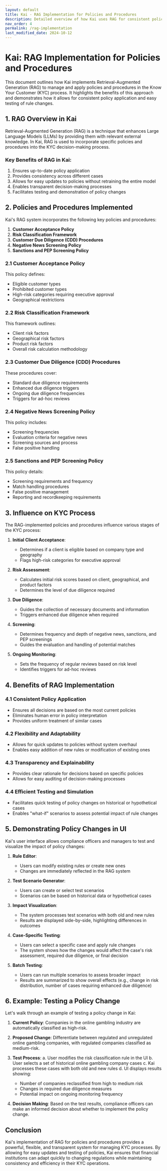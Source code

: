```yaml
---
layout: default
title: Kai - RAG Implementation for Policies and Procedures
description: Detailed overview of how Kai uses RAG for consistent policy application in KYC processes
nav_order: 4
permalink: /rag-implementation
last_modified_date: 2024-10-12
---
```


# Kai: RAG Implementation for Policies and Procedures

This document outlines how Kai implements Retrieval-Augmented Generation (RAG) to manage and apply policies and procedures in the Know Your Customer (KYC) process. It highlights the benefits of this approach and demonstrates how it allows for consistent policy application and easy testing of rule changes.

## 1. RAG Overview in Kai

Retrieval-Augmented Generation (RAG) is a technique that enhances Large Language Models (LLMs) by providing them with relevant external knowledge. In Kai, RAG is used to incorporate specific policies and procedures into the KYC decision-making process.

### Key Benefits of RAG in Kai:
1. Ensures up-to-date policy application
2. Provides consistency across different cases
3. Allows for easy updates to policies without retraining the entire model
4. Enables transparent decision-making processes
5. Facilitates testing and demonstration of policy changes

## 2. Policies and Procedures Implemented

Kai's RAG system incorporates the following key policies and procedures:

1. **Customer Acceptance Policy**
2. **Risk Classification Framework**
3. **Customer Due Diligence (CDD) Procedures**
4. **Negative News Screening Policy**
5. **Sanctions and PEP Screening Policy**

### 2.1 Customer Acceptance Policy
This policy defines:
- Eligible customer types
- Prohibited customer types
- High-risk categories requiring executive approval
- Geographical restrictions

### 2.2 Risk Classification Framework
This framework outlines:
- Client risk factors
- Geographical risk factors
- Product risk factors
- Overall risk calculation methodology

### 2.3 Customer Due Diligence (CDD) Procedures
These procedures cover:
- Standard due diligence requirements
- Enhanced due diligence triggers
- Ongoing due diligence frequencies
- Triggers for ad-hoc reviews

### 2.4 Negative News Screening Policy
This policy includes:
- Screening frequencies
- Evaluation criteria for negative news
- Screening sources and process
- False positive handling

### 2.5 Sanctions and PEP Screening Policy
This policy details:
- Screening requirements and frequency
- Match handling procedures
- False positive management
- Reporting and recordkeeping requirements

## 3. Influence on KYC Process

The RAG-implemented policies and procedures influence various stages of the KYC process:

1. **Initial Client Acceptance**: 
   - Determines if a client is eligible based on company type and geography
   - Flags high-risk categories for executive approval

2. **Risk Assessment**:
   - Calculates initial risk scores based on client, geographical, and product factors
   - Determines the level of due diligence required

3. **Due Diligence**:
   - Guides the collection of necessary documents and information
   - Triggers enhanced due diligence when required

4. **Screening**:
   - Determines frequency and depth of negative news, sanctions, and PEP screenings
   - Guides the evaluation and handling of potential matches

5. **Ongoing Monitoring**:
   - Sets the frequency of regular reviews based on risk level
   - Identifies triggers for ad-hoc reviews

## 4. Benefits of RAG Implementation

### 4.1 Consistent Policy Application
- Ensures all decisions are based on the most current policies
- Eliminates human error in policy interpretation
- Provides uniform treatment of similar cases

### 4.2 Flexibility and Adaptability
- Allows for quick updates to policies without system overhaul
- Enables easy addition of new rules or modification of existing ones

### 4.3 Transparency and Explainability
- Provides clear rationale for decisions based on specific policies
- Allows for easy auditing of decision-making processes

### 4.4 Efficient Testing and Simulation
- Facilitates quick testing of policy changes on historical or hypothetical cases
- Enables "what-if" scenarios to assess potential impact of rule changes

## 5. Demonstrating Policy Changes in UI

Kai's user interface allows compliance officers and managers to test and visualize the impact of policy changes:

1. **Rule Editor**: 
   - Users can modify existing rules or create new ones
   - Changes are immediately reflected in the RAG system

2. **Test Scenario Generator**:
   - Users can create or select test scenarios
   - Scenarios can be based on historical data or hypothetical cases

3. **Impact Visualization**:
   - The system processes test scenarios with both old and new rules
   - Results are displayed side-by-side, highlighting differences in outcomes

4. **Case-Specific Testing**:
   - Users can select a specific case and apply rule changes
   - The system shows how the changes would affect the case's risk assessment, required due diligence, or final decision

5. **Batch Testing**:
   - Users can run multiple scenarios to assess broader impact
   - Results are summarized to show overall effects (e.g., change in risk distribution, number of cases requiring enhanced due diligence)

## 6. Example: Testing a Policy Change

Let's walk through an example of testing a policy change in Kai:

1. **Current Policy**: Companies in the online gambling industry are automatically classified as high-risk.

2. **Proposed Change**: Differentiate between regulated and unregulated online gambling companies, with regulated companies classified as medium-risk.

3. **Test Process**:
   a. User modifies the risk classification rule in the UI
   b. User selects a set of historical online gambling company cases
   c. Kai processes these cases with both old and new rules
   d. UI displays results showing:
      - Number of companies reclassified from high to medium risk
      - Changes in required due diligence measures
      - Potential impact on ongoing monitoring frequency

4. **Decision Making**:
   Based on the test results, compliance officers can make an informed decision about whether to implement the policy change.

## Conclusion

Kai's implementation of RAG for policies and procedures provides a powerful, flexible, and transparent system for managing KYC processes. By allowing for easy updates and testing of policies, Kai ensures that financial institutions can adapt quickly to changing regulations while maintaining consistency and efficiency in their KYC operations.


